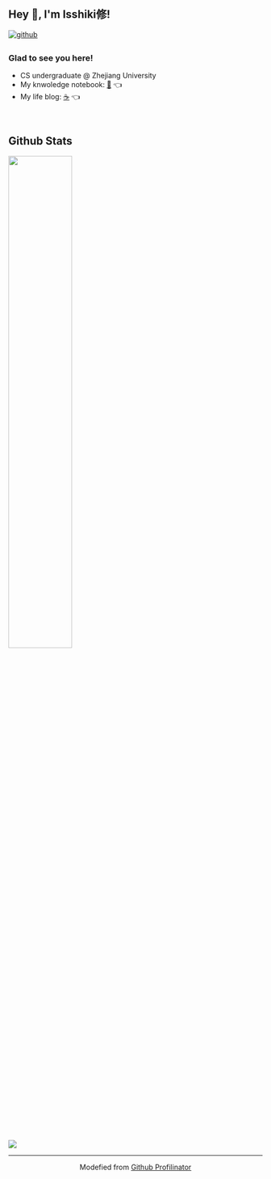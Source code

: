 ## Hey 👋, I'm Isshiki修!  
  

<a href="https://github.com/IsshikiHugh" target="_blank">
<img src=https://img.shields.io/badge/github-%2324292e.svg?&style=for-the-badge&logo=github&logoColor=white alt=github style="margin-bottom: 5px;" />
</a>  
  

### Glad to see you here!  

- CS undergraduate @ Zhejiang University
- My knwoledge notebook: [📓](https://note.isshikih.top) 👈  
- My life blog: [☕️](https://blog.isshikih.top) 👈  
  

<br/>  


## Github Stats  

<div align="left">
    <img src="https://github-readme-stats.vercel.app/api?username=isshikihugh&show_icons=true&count_private=true&hide_border=true&theme=nord" style="width: 50%" />
    <br/>
    <img src="https://komarev.com/ghpvc/?username=isshikihugh&&style=flat-square"/>
</div>

----

<div align="center">Modefied from <a href="https://profilinator.rishav.dev/" target="_blank">Github Profilinator</a></div>
